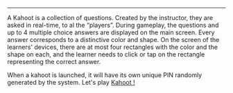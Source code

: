 --------
A Kahoot is a collection of questions. Created by the instructor, they are asked in real-time, to al the “players”.
During gameplay, the questions and up to 4 multiple choice answers are displayed on the main screen. 
Every answer corresponds to a distinctive color and shape. 
On the screen of the learners' devices, there are at most four rectangles with the color and the shape on each, and the learner needs to click or tap on the rectangle representing the correct answer. 

When a kahoot is launched, it will have its own unique PIN randomly generated by the system. 
Let's play [Kahoot !](http://www.kahoot.it)
